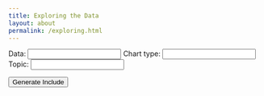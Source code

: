 ```yaml
---
title: Exploring the Data
layout: about
permalink: /exploring.html
---
```


Data: <input id="data">
Chart type: <input id="type">
Topic: <input id="topic">

<button type="button" id="generate">Generate Include</button>

<div id="output"></div>

<script>
function generateInclude() {
    var include_type = document.getElementById('type').value;
    var include_data = document.getElementById('data').value;
    var include_topic = document.getElementById('topic').value;

    var include = '{% raw %}{% include feature/' + include_type + '.html data="' + include_data + '" topic="' + include_topic + '" %}{% endraw %}';

    document.getElementById('output').innerHTML = include;
};

document.getElementById('generate').addEventListener('click', generateInclude);

</script>